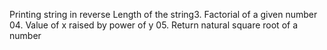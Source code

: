 Printing string in reverse
Length of  the string3. Factorial of a given number 04. Value of x raised by power of y 05. Return natural square root of a number
